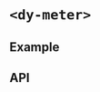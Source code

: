 # `<dy-meter>`

## Example

<gbp-example
  name="dy-meter"
  props='{"value": 30, "label": "Label", "valueLabel": "30%"}'
  src="https://jspm.dev/duoyun-ui/elements/meter"></gbp-example>

## API

<gbp-api src="/src/elements/meter.ts"></gbp-api>
